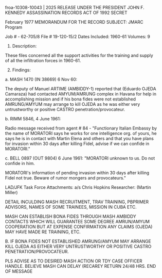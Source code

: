 froa-10308-10043 | 2025 RELEASE UNDER THE PRESIDENT JOHN F. KENNEDY ASSASSINATION RECORDS ACT OF 1992
SECRET

February 1977
MEMORANDUM FOR THE RECORD
SUBJECT: JMARC Program

Job # - 62-705/8
File # 19-120-15/2
Dates Included: 1960-61
Volumes: 9

1. Description:

These files concerned all the support activities
for the training and supply of all the infiltration forces
in 1960-61.

2. Findings:

a. MASH 1470 (IN 38669) 6 Nov 60:

The deputy of Manuel ARTIME (AMBIDDY-1)
reported that (Eduardo OJEDA Camaraza) had contacted
AMYUM/AMRUNG complex in Havana for help in accomplishing
mission and if his bona fides were not established
AMRUNG/AMYUM may arrange to kill OJEDA as he was either
very untrustworthy or positive CASTRO penetration/provocateur.

b. RIMM 5846, 4 June 1961:

Radio message received from agent # 84 -
"Functionary Italian Embassy by the name of MORATORI says
he works for one intelligence org. of yours, he says he is
in contact with Martin Elena and others and that you have
plans for invasion within 30 days after killing Fidel,
advise if we can confide in MORATORI."

c. BELL 0897 (OUT 9804) 6 June 1961:
"MORATORI unknown to us. Do not confide in him.

MORATORI's information of pending invasion within 30 days
after killing Fidel not true. Beware of rumor mongers and
provocateurs."

LAD/JFK Task Force
Attachments: a/s Chris Hopkins
Researcher: (Martin Miller)

DETAIL INCULDING MASH RECRUITMENT, TRAV TRAINING, PBPRIMER ADVISORS,
NAMES OF SOME TRAINEES, MISSION IN CUBA ETC.

MASH CAN ESTABLISH BONA FIDES THROUGH MASH AMBIDDY
CONTACTS WHICH WILL GUARANTEE SOME DEGREE AMRUN/AMYUM COOPERATION
BUT AT EXPENSE CONFIRMATION ANY CLAIMS (OJEDA) MAY HAVE MADE RE TRAINING,
ETC.

B. IF BONA FIDES NOT ESTABLISHED AMRUNG/AMYUM MAY ARRANGE
KILL OJEDA AS EITHER VERY UNTRUSTWORTHY OR POSITIVE CASTRO
PENETRATION/PROVOCATEUR.

PLS ADVISE AS TO DESIRED MASH ACTION OR TDY CASE OFFICER
HANDLE. BELIEVE MASH CAN DELAY (RECAREY RETURN 24/48 HRS.
END OF MESSAGE
